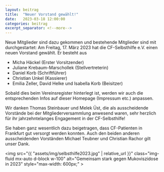 ```yaml
---
layout: beitrag
title:  "Neuer Vorstand gewählt!"
date:   2023-03-18 12:00:00
categories: beitrag
excerpt_separator: <!--more-->
---
```


Neue Mitglieder sind dazu gekommen und bestehende Mitglieder sind mit durchgestartet: Am Freitag, 17. März 2023 hat die CF-Selbsthilfe e.V. einen neuen Vorstand gewählt. <!--more--> Er besteht aus

* Micha Häckel (Erster Vorsitzender)
* Juliane Krebaum-Marschollek (Stellvertreterin)
* Daniel Korb (Schriftführer)
* Christian Unkel (Kassierer)
* Emilia Zeller, David Helke und Isabella Korb (Beisitzer)

Sobald dies beim Vereinsregister hinterlegt ist, werden wir auch die entsprechenden Infos auf dieser Homepage (Impressum etc.) anpassen.

Wir danken Thomas Steinbauer und Melek Üst, die als ausscheidende Vorstände bei der Mitgliederversammlung anwesend waren, sehr herzlich für ihr jahrzehntelanges Engagement in der CF-Selbsthilfe!

Sie haben ganz wesentlich dazu beigetragen, dass CF-Patienten in Frankfurt gut versorgt werden konnten. Auch den beiden anderen ausscheidenden Vorständen Michael Teubner und Christian Rachor gilt unser Dank.

<img src="{{ "assets/img/selbsthilfe2023.jpg" | relative_url }}"
     class="img-fluid mx-auto d-block w-100"
     alt="Gemeinsam stark gegen Mukoviszidose in 2023"
     style="max-width: 600px;"
     >